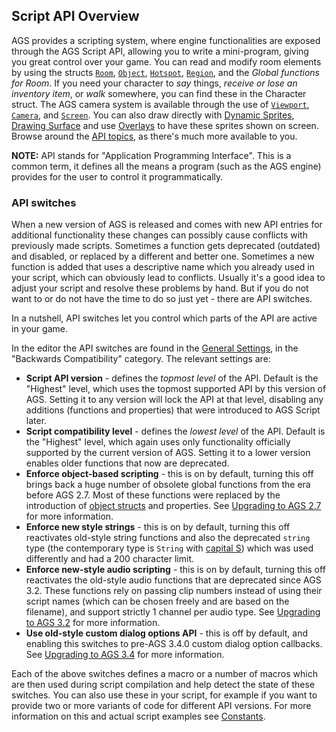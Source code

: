 ## Script API Overview

AGS provides a scripting system, where engine functionalities are exposed through the AGS Script API, allowing you to write a mini-program, giving you great control over your game. You can read and modify room elements by using the structs [`Room`](Room), [`Object`](Object), [`Hotspot`](Hotspot), [`Region`](Region), and the *Global functions for Room*. If you need your character to *say* things, *receive or lose an inventory item*, or *walk* somewhere, you can find these in the Character struct. The AGS camera system is available through the use of [`Viewport`](Viewport), [`Camera`](Camera), and [`Screen`](Screen). You can also draw directly with [Dynamic Sprites](DynamicSprite), [Drawing Surface](DrawingSurface) and use [Overlays](Overlay) to have these sprites shown on screen. Browse around the [API topics](Scripting), as there's much more available to you.

**NOTE:** API stands for "Application Programming Interface". This is a common term, it defines all the means a program (such as the AGS engine) provides for the user to control it programmatically.

### API switches

When a new version of AGS is released and comes with new API entries for additional functionality these changes can possibly cause conflicts with previously made scripts. Sometimes a function gets deprecated (outdated) and disabled, or replaced by a different and better one. Sometimes a new function is added that uses a descriptive name which you already used in your script, which can obviously lead to conflicts. Usually it's a good idea to adjust your script and resolve these problems by hand. But if you do not want to or do not have the time to do so just yet - there are API switches.

In a nutshell, API switches let you control which parts of the API are active in your game.

In the editor the API switches are found in the [General Settings](Settingupthegame#general-settings), in the "Backwards Compatibility" category. The relevant settings are:

* **Script API version** - defines the *topmost level* of the API. Default is the "Highest" level, which uses the topmost supported API by this version of AGS. Setting it to any version will lock the API at that level, disabling any additions (functions and properties) that were introduced to AGS Script later.
* **Script compatibility level** - defines the *lowest level* of the API. Default is the "Highest" level, which again uses only functionality officially supported by the current version of AGS. Setting it to a lower version enables older functions that now are deprecated.
* **Enforce object-based scripting** - this is on by default, turning this off brings back a huge number of obsolete global functions from the era before AGS 2.7. Most of these functions were replaced by the introduction of [object structs](ScriptKeywords#struct) and properties. See [Upgrading to AGS 2.7](UpgradingTo27) for more information.
* **Enforce new style strings** - this is on by default, turning this off reactivates old-style string functions and also the deprecated `string` type (the contemporary type is `String` with [capital S](String)) which was used differently and had a 200 character limit.
* **Enforce new-style audio scripting** - this is on by default, turning this off reactivates the old-style audio functions that are deprecated since AGS 3.2. These functions rely on passing clip numbers instead of using their script names (which can be chosen freely and are based on the filename), and support strictly 1 channel per audio type. See [Upgrading to AGS 3.2](UpgradeTo32) for more information.
* **Use old-style custom dialog options API** - this is off by default, and enabling this switches to pre-AGS 3.4.0 custom dialog option callbacks. See [Upgrading to AGS 3.4](UpgradeTo34) for more information.

Each of the above switches defines a macro or a number of macros which are then used during script compilation and help detect the state of these switches. You can also use these in your script, for example if you want to provide two or more variants of code for different API versions. For more information on this and actual script examples see [Constants](Constants).
